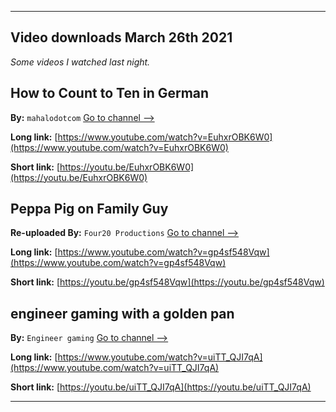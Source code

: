 
***

## Video downloads March 26th 2021

_Some videos I watched last night._

## How to Count to Ten in German

**By:** `mahalodotcom` [Go to channel -->](https://www.youtube.com/channel/UCAxtVn4eS0WSE5jaKK6qlVA)

**Long link:** [https://www.youtube.com/watch?v=EuhxrOBK6W0](https://www.youtube.com/watch?v=EuhxrOBK6W0)

**Short link:** [https://youtu.be/EuhxrOBK6W0](https://youtu.be/EuhxrOBK6W0)

## Peppa Pig on Family Guy

**Re-uploaded By:** `Four20 Productions` [Go to channel -->](https://www.youtube.com/channel/UC3acwQGDdB3xJXrQFP6oBwA)

**Long link:** [https://www.youtube.com/watch?v=gp4sf548Vqw](https://www.youtube.com/watch?v=gp4sf548Vqw)

**Short link:** [https://youtu.be/gp4sf548Vqw](https://youtu.be/gp4sf548Vqw)

## engineer gaming with a golden pan

**By:** `Engineer gaming` [Go to channel -->](https://www.youtube.com/channel/UCgKEPvlGRLQt8NRyI5cHlgg)

**Long link:** [https://www.youtube.com/watch?v=uiTT_QJI7qA](https://www.youtube.com/watch?v=uiTT_QJI7qA)

**Short link:** [https://youtu.be/uiTT_QJI7qA](https://youtu.be/uiTT_QJI7qA)

<!--

**Long link:**

**Short link:**

!-->

***

